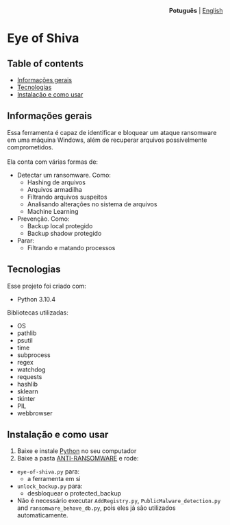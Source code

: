 <p align="right"><strong>Potuguês</strong> | <a href="https://github.com/Grupo0b1t/eye-of-shiva/blob/main/README.md">English</a></p>

# Eye of Shiva #

## Table of contents

* [Informações gerais](#informações-gerais)
* [Tecnologias](#tecnologias)
* [Instalação e como usar](#instalação-e-como-usar)

## Informações gerais

Essa ferramenta é capaz de identificar e bloquear um ataque ransomware em uma máquina Windows, além de recuperar arquivos possivelmente comprometidos.\
\
Ela conta com várias formas de:
* Detectar um ransomware. Como: 
    - Hashing de arquivos
    - Arquivos armadilha
    - Filtrando arquivos suspeitos
    - Analisando alterações no sistema de arquivos
    - Machine Learning
* Prevenção. Como:
    - Backup local protegido
    - Backup shadow protegido
* Parar:
    - Filtrando e matando processos

## Tecnologias

Esse projeto foi criado com:
* Python 3.10.4

Bibliotecas utilizadas:
* OS
* pathlib
* psutil
* time
* subprocess
* regex
* watchdog
* requests
* hashlib
* sklearn
* tkinter
* PIL
* webbrowser

## Instalação e como usar

1. Baixe e instale [Python](https://www.python.org/downloads/) no seu computador
2. Baixe a pasta [ANTI-RANSOMWARE](https://github.com/Grupo0b1t/eye-of-shiva/tree/main/ANTI-RANSOMWARE) e rode:
* `eye-of-shiva.py` para:
    - a ferramenta em si
* `unlock_backup.py` para:
    - desbloquear o protected_backup
* Não é necessário executar `AddRegistry.py`, `PublicMalware_detection.py` and `ransomware_behave_db.py`, pois eles já são utilizados automaticamente.
